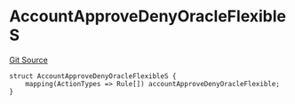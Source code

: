 # AccountApproveDenyOracleFlexibleS
[Git Source](https://github.com/thrackle-io/forte-rules-engine/blob/ca6c5450e5e6a46aa53ada940ee13a6c9dcc6be8/src/client/token/handler/diamond/RuleStorage.sol)


```solidity
struct AccountApproveDenyOracleFlexibleS {
    mapping(ActionTypes => Rule[]) accountApproveDenyOracleFlexible;
}
```

